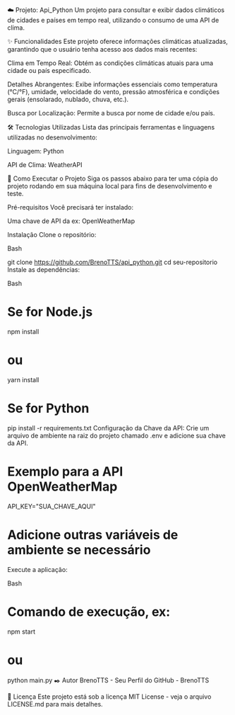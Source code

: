☁️ Projeto: Api_Python
Um projeto para consultar e exibir dados climáticos de cidades e países em tempo real, utilizando o consumo de uma API de clima.

✨ Funcionalidades
Este projeto oferece informações climáticas atualizadas, garantindo que o usuário tenha acesso aos dados mais recentes:

Clima em Tempo Real: Obtém as condições climáticas atuais para uma cidade ou país especificado.

Detalhes Abrangentes: Exibe informações essenciais como temperatura (°C/°F), umidade, velocidade do vento, pressão atmosférica e condições gerais (ensolarado, nublado, chuva, etc.).

Busca por Localização: Permite a busca por nome de cidade e/ou país.

🛠️ Tecnologias Utilizadas
Lista das principais ferramentas e linguagens utilizadas no desenvolvimento:

Linguagem:  Python

API de Clima: WeatherAPI

🚀 Como Executar o Projeto
Siga os passos abaixo para ter uma cópia do projeto rodando em sua máquina local para fins de desenvolvimento e teste.

Pré-requisitos
Você precisará ter instalado:

Uma chave de API da ex: OpenWeatherMap

Instalação
Clone o repositório:

Bash

git clone https://github.com/BrenoTTS/api_python.git
cd seu-repositorio
Instale as dependências:

Bash

# Se for Node.js
npm install
# ou
yarn install

# Se for Python
pip install -r requirements.txt
Configuração da Chave da API: Crie um arquivo de ambiente na raiz do projeto chamado .env e adicione sua chave da API.

# Exemplo para a API OpenWeatherMap
API_KEY="SUA_CHAVE_AQUI"
# Adicione outras variáveis de ambiente se necessário
Execute a aplicação:

Bash

# Comando de execução, ex:
npm start
# ou
python main.py
✒️ Autor
BrenoTTS - Seu Perfil do GitHub - BrenoTTS

📜 Licença
Este projeto está sob a licença  MIT License - veja o arquivo LICENSE.md para mais detalhes.
